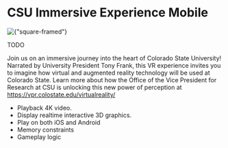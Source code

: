 <!-- ---
status: Shipped
engine: Unity
platform: Google Cardboard, iOS, Android
description: Porting a heavyweight desktop HTC Vive application to run at 60fps on resource limited mobile devices.
--- -->

# CSU Immersive Experience Mobile

![{"square-framed"}](/img/project/csu-mobile-space.gif)

TODO

Join us on an immersive journey into the heart of Colorado State University! Narrated by University President Tony Frank, this VR experience invites you to imagine how virtual and augmented reality technology will be used at Colorado State. Learn more about how the Office of the Vice President for Research at CSU is unlocking this new power of perception at https://vpr.colostate.edu/virtualreality/


- Playback 4K video.
- Display realtime interactive 3D graphics.
- Play on both iOS and Android
- Memory constraints
- Gameplay logic

[csuvr]:/projects/csu-mobile.html
[ios]:https://itunes.apple.com/us/app/csu-immersive-experience/id1202386168?mt=8
[android]:https://play.google.com/store/apps/details?id=com.bluepenguin.csu&hl=en
